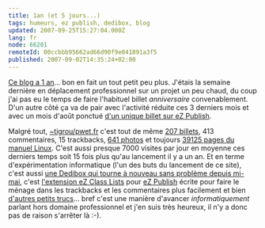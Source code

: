 ```yaml
---
title: 1an (et 5 jours...)
tags: humeurs, ez publish, dedibox, blog
updated: 2007-09-25T15:27:04.000Z
lang: fr
node: 66201
remoteId: 00ccbbb95662ad66d90f9e041891a3f5
published: 2007-09-02T14:35:24+02:00
---
```

 
[Ce blog a 1 an](/post/ouverture)... bon en fait un tout petit peu plus. J'étais la semaine dernière en déplacement professionnel sur un projet un peu chaud, du coup j'ai pas eu le temps de faire l'habituel billet *anniversaire* convenablement. D'un autre côté ça va de pair avec l'activité réduite ces 3 derniers mois et avec un mois d'août ponctué [d'un unique billet sur eZ Publish](/post/creating-a-link-to-download-a-file-with-online-editor-in-ez-publish).

 
Malgré tout, [~tigrou/pwet.fr](/) c'est tout de même [207 billets](/), 413 commentaires, 15 trackbacks, [641 photos](http://photos.pwet.fr/) et toujours [39125 pages du manuel Linux](http://pwet.fr/man/linux). C'est aussi presque 7000 visites par jour en moyenne ces derniers temps soit 15 fois plus qu'au lancement il y a un an. Et en terme d'expérimentation informatique (l'un des buts du lancement de ce site), c'est aussi [une Dedibox qui tourne à nouveau sans problème depuis mi-mai](/post/des-freezes-sur-dedibox), c'est [l'extension eZ Class Lists](/post/ez-class-lists-extension-for-ez-publish) pour [eZ Publish](/tag/ez+publish) écrite pour faire le ménage dans les trackbacks et les commentaires plus facilement et bien [d'autres petits trucs](/tag/truc)... bref c'est une manière d'avancer *informatiquement* parlant hors domaine professionnel et j'en suis très heureux, il n'y a donc pas de raison s'arrêter là :-).

